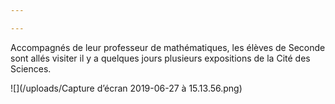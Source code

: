 ```yaml
---

---
```

Accompagnés de leur professeur de mathématiques, les élèves de Seconde sont allés visiter il y a quelques jours plusieurs expositions de la Cité des Sciences. 

![](/uploads/Capture d’écran 2019-06-27 à 15.13.56.png)